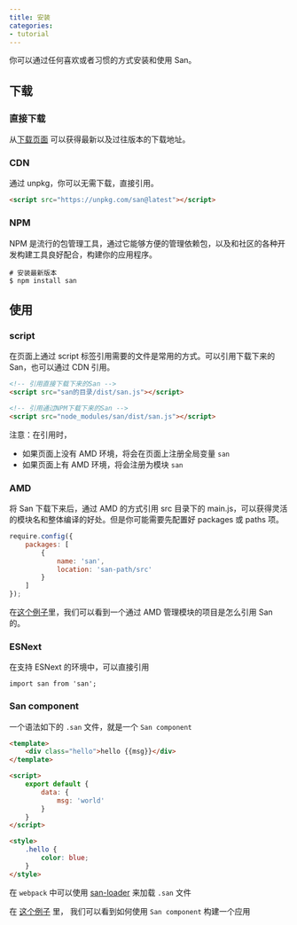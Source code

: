 ```yaml
---
title: 安装
categories:
- tutorial
---
```


你可以通过任何喜欢或者习惯的方式安装和使用 San。


下载
-----


### 直接下载

从[下载页面](https://github.com/ecomfe/san/releases) 可以获得最新以及过往版本的下载地址。


### CDN

通过 unpkg，你可以无需下载，直接引用。

```html
<script src="https://unpkg.com/san@latest"></script>
```


### NPM

NPM 是流行的包管理工具，通过它能够方便的管理依赖包，以及和社区的各种开发构建工具良好配合，构建你的应用程序。

```shell
# 安装最新版本
$ npm install san
```

使用
-----


### script


在页面上通过 script 标签引用需要的文件是常用的方式。可以引用下载下来的 San，也可以通过 CDN 引用。


```html
<!-- 引用直接下载下来的San -->
<script src="san的目录/dist/san.js"></script>

<!-- 引用通过NPM下载下来的San -->
<script src="node_modules/san/dist/san.js"></script>
```

注意：在引用时，

- 如果页面上没有 AMD 环境，将会在页面上注册全局变量 `san`
- 如果页面上有 AMD 环境，将会注册为模块 `san`


### AMD

将 San 下载下来后，通过 AMD 的方式引用 src 目录下的 main.js，可以获得灵活的模块名和整体编译的好处。但是你可能需要先配置好 packages 或 paths 项。

```js
require.config({
    packages: [
        {
            name: 'san',
            location: 'san-path/src'
        }
    ]
});
```

在[这个例子](https://github.com/ecomfe/san/tree/master/example/todos-amd)里，我们可以看到一个通过 AMD 管理模块的项目是怎么引用 San 的。

### ESNext

在支持 ESNext 的环境中，可以直接引用 

```
import san from 'san';
```

### San component

一个语法如下的 `.san` 文件，就是一个 `San component` 

```html
<template>
    <div class="hello">hello {{msg}}</div>
</template>

<script>
    export default {
        data: {
            msg: 'world'
        }
    }
</script>

<style>
    .hello {
        color: blue;
    }
</style>
```

在 `webpack` 中可以使用 [san-loader](https://github.com/ecomfe/san-loader)  来加载 `.san` 文件

在 [这个例子](https://github.com/ecomfe/san/tree/master/example/todos-esnext) 里，
我们可以看到如何使用 `San component` 构建一个应用


